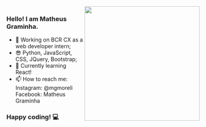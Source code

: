 <img align="right" width="300" height="auto" src="https://user-images.githubusercontent.com/37777517/103916870-b76f6680-50eb-11eb-8d87-e9c18a40c9b8.png"> 

### Hello! I am Matheus Graminha.
- 🔭 Working on BCR CX as a web developer intern; 
- 😎 Python, JavaScript, CSS, JQuery, Bootstrap;
- 🌱 Currently learning React!
- 📫 How to reach me: <br>
     Instagram: @mgmoreli <br>
     Facebook: Matheus Graminha
     
### Happy coding! 💻


